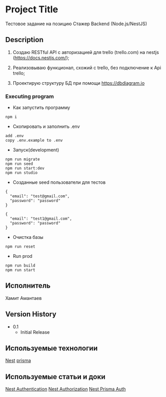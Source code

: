 # Project Title

Тестовое задание на позицию Стажер Backend (Node.js/NestJS)

## Description

1. Создаю RESTful API с авторизацией для trello (trello.com) на nestjs (https://docs.nestjs.com/);

2. Реализовываю функционал, схожий с trello, без подключение к Api trello;

3. Проектирую структуру БД при помощи https://dbdiagram.io 


### Executing program

* Как запустить программу
```
npm i
```
* Скопировать и заполнить .env
```
add .env
copy .env.example to .env
```

* Запуск(development)
```
npm run migrate
npm run seed
npm run start:dev
npm run studio
```



* Созданные seed пользователи для тестов
```
{
  "email": "test@gmail.com",
  "password": "password"
}

{
  "email": "test1@gmail.com",
  "password": "password"
}
```

* Очистка базы
```
npm run reset
```

* Run prod
```
npm run build
npm run start
```

## Исполнитель
Хамит Амантаев
## Version History
* 0.1
    * Initial Release

## Используемые технологии
[Nest](https://docs.nestjs.com/)
[prisma](https://www.prisma.io/)


## Используемые статьи и доки
[Nest Authentication](https://docs.nestjs.com/security/authentication)
[Nest Authorization](https://docs.nestjs.com/security/authorization)
[Nest Prisma Auth](https://www.prisma.io/blog/nestjs-prisma-authentication-7D056s1s0k3l)